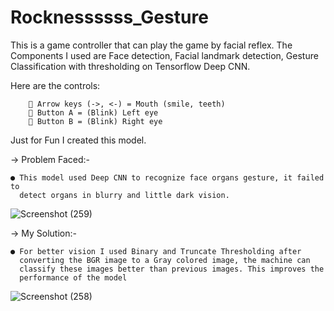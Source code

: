 # Rocknessssss_Gesture

This is a game controller that can play the game by facial reflex. The Components I used are Face detection, Facial landmark detection, 
Gesture Classification with thresholding on Tensorflow Deep CNN.

Here are the controls:

         Arrow keys (->, <-) = Mouth (smile, teeth)
         Button A = (Blink) Left eye 
         Button B = (Blink) Right eye
       
Just for Fun I created this model. 

-> Problem Faced:-

    ● This model used Deep CNN to recognize face organs gesture, it failed to
      detect organs in blurry and little dark vision.

![Screenshot (259)](https://user-images.githubusercontent.com/75822824/119606639-8f6d6f00-be10-11eb-95e6-9768e964af6a.png) 



-> My Solution:-

    ● For better vision I used Binary and Truncate Thresholding after
      converting the BGR image to a Gray colored image, the machine can
      classify these images better than previous images. This improves the
      performance of the model
      
![Screenshot (258)](https://user-images.githubusercontent.com/75822824/119606706-a9a74d00-be10-11eb-8808-6df26b79f6df.png)
